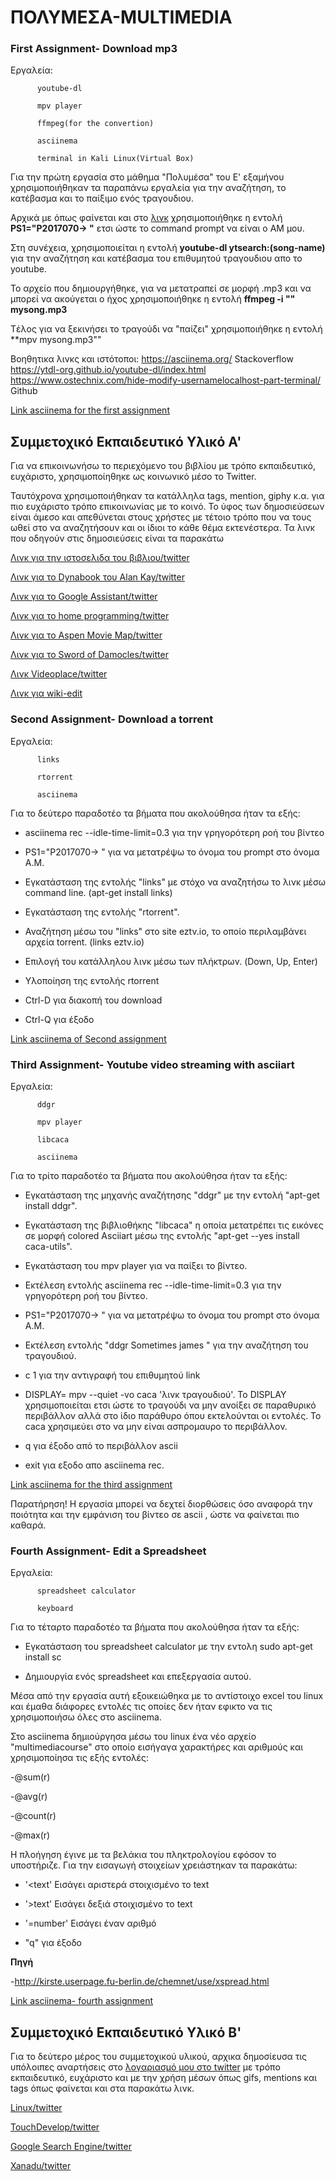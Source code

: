# ΠΟΛΥΜΕΣΑ-MULTIMEDIA 

### First Assignment- Download mp3

Εργαλεία: 
          
          youtube-dl

          mpv player
          
          ffmpeg(for the convertion)
          
          asciinema
          
          terminal in Kali Linux(Virtual Box)
          
          
Για την πρώτη εργασία στο μάθημα "Πολυμέσα" του Ε' εξαμήνου χρησιμοποιήθηκαν τα παραπάνω εργαλεία για την αναζήτηση, το κατέβασμα και το παίξιμο ενός τραγουδιου.

Αρχικά με όπως φαίνεται και στο [λινκ](https://asciinema.org/a/Y48NlruYBUNCsIg3OtDeOHyDv) χρησιμοποιήθηκε η εντολή **PS1="P2017070-> "**
ετσι ώστε το command prompt να είναι ο ΑΜ μου.

Στη συνέχεια, χρησιμοποιείται η εντολή **youtube-dl ytsearch:(song-name)** για την αναζήτηση και κατέβασμα του επιθυμητού τραγουδιου απο το youtube.

Το αρχείο που δημιουργήθηκε, για να μετατραπεί σε μορφή .mp3 και να μπορεί να ακούγεται ο ήχος χρησιμοποιήθηκε η εντολή **ffmpeg -i "" mysong.mp3**

Tέλος για να ξεκινήσει το τραγούδι να "παίζει" χρησιμοποιήθηκε η εντολή **mpv mysong.mp3""

Βοηθητικα λινκς και ιστότοποι: https://asciinema.org/
                               Stackoverflow
                               https://ytdl-org.github.io/youtube-dl/index.html
                               https://www.ostechnix.com/hide-modify-usernamelocalhost-part-terminal/
                               Github
                               
[Link asciinema for the first assignment](https://asciinema.org/a/Y48NlruYBUNCsIg3OtDeOHyDv)                               
                               

## Συμμετοχικό Εκπαιδευτικό Υλικό A'

Για να επικοινωνήσω το περιεχόμενο του βιβλίου με τρόπο εκπαιδευτικό, ευχάριστο, χρησιμοποίηθηκε ως κοινωνικό μέσο το Twitter.

Ταυτόχρονα χρησιμοποιήθηκαν τα κατάλληλα tags, mention, giphy κ.α. για πιο ευχάριστο τρόπο επικοινωνίας με το κοινό. 
Το ύφος των δημοσιεύσεων είναι άμεσο και απεθύνεται στους χρήστες με τέτοιο τρόπο που να τους ωθεί στο να αναζητήσουν και οι ίδιοι το κάθε θέμα εκτενέστερα. Τα λινκ που οδηγούν στις δημοσιεύσεις είναι τα παρακάτω

[Λινκ για την ιστοσελιδα του βιβλιου/twitter](https://twitter.com/farmaki4/status/1192180854409367553)

[Λινκ για το Dynabook του Alan Kay/twitter](https://twitter.com/farmaki4/status/1192473400012353537)

[Λινκ για το Google Assistant/twitter](https://twitter.com/farmaki4/status/1193275189028642817)

[Λινκ για το home programming/twitter](https://twitter.com/farmaki4/status/1193277159378444289)

[Λινκ για το Aspen Movie Map/twitter](https://twitter.com/farmaki4/status/1193352436070731776)

[Λινκ για το Sword of Damocles/twitter](https://twitter.com/farmaki4/status/1193496946482335744)

[Λινκ Videoplace/twitter](https://twitter.com/farmaki4/status/1193507880089145344)

[Λινκ για wiki-edit](https://twitter.com/farmaki4/status/1193524594256338946)


### Second Assignment- Download a torrent

Εργαλεία: 
          
          links

          rtorrent
          
          asciinema 
         
         
Για το δεύτερο παραδοτέο τα βήματα που ακολούθησα ήταν τα εξής:

- asciinema rec --idle-time-limit=0.3 για την γρηγορότερη ροή του βίντεο

- PS1="P2017070-> " για να μετατρέψω το όνομα του prompt στο όνομα Α.Μ. 

- Εγκατάσταση της εντολής "links" με στόχο να αναζητήσω το λινκ μέσω command line. (apt-get install links)

- Εγκατάσταση της εντολής "rtorrent".

- Αναζήτηση μέσω του "links" στο site eztv.io, το οποίο περιλαμβάνει αρχεία torrent. (links eztv.io)

- Επιλογή του κατάλληλου λινκ μέσω των πλήκτρων. (Down, Up, Enter)

- Υλοποίηση της εντολής rtorrent

- Ctrl-D για διακοπή του download

- Ctrl-Q για έξοδο

[Link asciinema of Second assignment](https://asciinema.org/a/OMdqkJgfkkp0aFEdJN52VDS7p)

### Third Assignment- Youtube video streaming with asciiart

Εργαλεία: 

          ddgr
          
          mpv player
          
          libcaca
          
          asciinema
          
       
Για το τρίτο παραδοτέο τα βήματα που ακολούθησα ήταν τα εξής:

- Εγκατάσταση της μηχανής αναζήτησης "ddgr" με την εντολή "apt-get install ddgr".

- Εγκατάσταση της βιβλιοθήκης "libcaca" η οποία μετατρέπει τις εικόνες σε μορφή colored Asciiart μέσω της εντολής "apt-get --yes install caca-utils".

- Εγκατάσταση του mpv player για να παίξει το βίντεο.

- Εκτέλεση εντολής asciinema rec --idle-time-limit=0.3 για την γρηγορότερη ροή του βίντεο.

- PS1="P2017070-> " για να μετατρέψω το όνομα του prompt στο όνομα Α.Μ.

- Εκτέλεση εντολής "ddgr Sometimes james " για την αναζήτηση του τραγουδιού.

- c 1 για την αντιγραφή του επιθυμητού link

- DISPLAY= mpv --quiet -vo caca 'λινκ τραγουδιού'. Το DISPLAY χρησιμοποιείται ετσι ώστε το τραγούδι να μην ανοίξει σε παραθυρικό περιβάλλον αλλά στο ίδιο παράθυρο όπου εκτελούνται οι εντολές. Το caca χρησιμεύει στο να μην είναι ασπρομαυρο το περιβάλλον.

- q για έξοδο από το περιβάλλον ascii

- exit για εξοδο απο asciinema rec.

[Link asciinema for the third assignment](https://asciinema.org/a/pQHmZaSY0yHWkYKv9F2lUkCdw)

Παρατήρηση! Η εργασία μπορεί να δεχτεί διορθώσεις όσο αναφορά την ποιότητα και την εμφάνιση του βίντεο σε ascii , ώστε να φαίνεται πιο καθαρά.


### Fourth Assignment- Edit a Spreadsheet

Eργαλεία:

          spreadsheet calculator
          
          keyboard
          
          
Για το τέταρτο παραδοτέο τα βήματα που ακολούθησα ήταν τα εξής:

- Εγκατάσταση του spreadsheet calculator με την εντολη sudo apt-get install sc

- Δημιουργία ενός spreadsheet και επεξεργασία αυτού.

Μέσα από την εργασία αυτή εξοικειώθηκα με το αντίστοιχο excel του linux και έμαθα διάφορες εντολές τις οποίες δεν ήταν εφικτο να τις χρησιμοποιήσω όλες στο asciinema.

Στο asciinema δημιούργησα μέσω του linux ένα νέο αρχείο "multimediacourse" στο οποίο εισήγαγα χαρακτήρες και αριθμούς και χρησιμοποίησα τις εξής εντολές:

-@sum(r)

-@avg(r)

-@count(r)

-@max(r)

Η πλοήγηση έγινε με τα βελάκια του πληκτρολογίου εφόσον το υποστήριζε. Για την εισαγωγή στοιχείων χρειάστηκαν τα παρακάτω:

- '<text' Εισάγει αριστερά στοιχισμένο το text

- '>text' Εισάγει δεξιά στοιχισμένο το text

- '=number' Εισάγει έναν αριθμό

- "q" για έξοδο

**Πηγή**

-http://kirste.userpage.fu-berlin.de/chemnet/use/xspread.html

[Link asciinema- fourth assignment](https://asciinema.org/a/tCfe3l9Z1pbM3lyHEx9C1Cco9)


## Συμμετοχικό Εκπαιδευτικό Υλικό Β'

Για το δεύτερο μέρος του συμμετοχικού υλικού, αρχικα δημοσίευσα τις υπόλοιπες αναρτήσεις στο [λογαριασμό μου στο twitter](https://twitter.com/farmaki4) με τρόπο εκπαιδευτικό, ευχάριστο και με την χρήση μέσων όπως gifs, mentions και tags όπως φαίνεται και στα παρακάτω λινκ.

[Linux/twitter](https://twitter.com/farmaki4/status/1216335386621939712)

[TouchDevelop/twitter](https://twitter.com/farmaki4/status/1216341133342728197)

[Google Search Engine/twitter](https://twitter.com/farmaki4/status/1216083483971538944)

[Xanadu/twitter](https://twitter.com/farmaki4/status/1216097707288420353)













